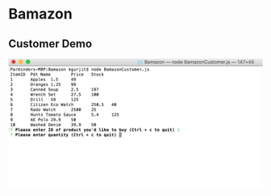 # Bamazon

## Customer Demo

[![Demo](https://github.com/kgurjit/Bamazon/raw/master/screenshots/PromptUser.png)](https://www.youtube.com/watch?v=N5auEXeEuS8&feature=youtu.bevt5fpE0bzSY)
